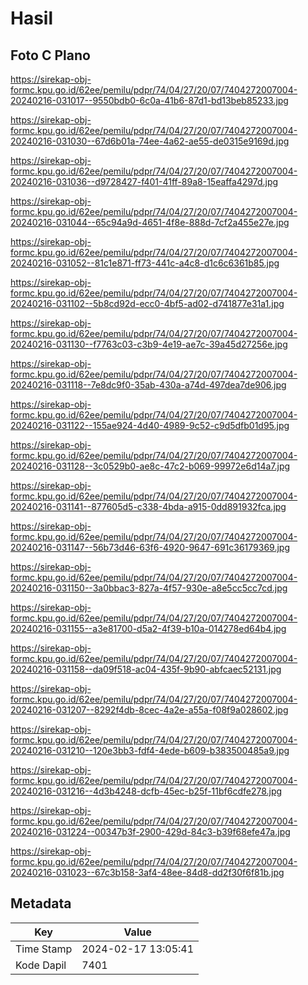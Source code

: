 # Hasil

## Foto C Plano

https://sirekap-obj-formc.kpu.go.id/62ee/pemilu/pdpr/74/04/27/20/07/7404272007004-20240216-031017--9550bdb0-6c0a-41b6-87d1-bd13beb85233.jpg

https://sirekap-obj-formc.kpu.go.id/62ee/pemilu/pdpr/74/04/27/20/07/7404272007004-20240216-031030--67d6b01a-74ee-4a62-ae55-de0315e9169d.jpg

https://sirekap-obj-formc.kpu.go.id/62ee/pemilu/pdpr/74/04/27/20/07/7404272007004-20240216-031036--d9728427-f401-41ff-89a8-15eaffa4297d.jpg

https://sirekap-obj-formc.kpu.go.id/62ee/pemilu/pdpr/74/04/27/20/07/7404272007004-20240216-031044--65c94a9d-4651-4f8e-888d-7cf2a455e27e.jpg

https://sirekap-obj-formc.kpu.go.id/62ee/pemilu/pdpr/74/04/27/20/07/7404272007004-20240216-031052--81c1e871-ff73-441c-a4c8-d1c6c6361b85.jpg

https://sirekap-obj-formc.kpu.go.id/62ee/pemilu/pdpr/74/04/27/20/07/7404272007004-20240216-031102--5b8cd92d-ecc0-4bf5-ad02-d741877e31a1.jpg

https://sirekap-obj-formc.kpu.go.id/62ee/pemilu/pdpr/74/04/27/20/07/7404272007004-20240216-031130--f7763c03-c3b9-4e19-ae7c-39a45d27256e.jpg

https://sirekap-obj-formc.kpu.go.id/62ee/pemilu/pdpr/74/04/27/20/07/7404272007004-20240216-031118--7e8dc9f0-35ab-430a-a74d-497dea7de906.jpg

https://sirekap-obj-formc.kpu.go.id/62ee/pemilu/pdpr/74/04/27/20/07/7404272007004-20240216-031122--155ae924-4d40-4989-9c52-c9d5dfb01d95.jpg

https://sirekap-obj-formc.kpu.go.id/62ee/pemilu/pdpr/74/04/27/20/07/7404272007004-20240216-031128--3c0529b0-ae8c-47c2-b069-99972e6d14a7.jpg

https://sirekap-obj-formc.kpu.go.id/62ee/pemilu/pdpr/74/04/27/20/07/7404272007004-20240216-031141--877605d5-c338-4bda-a915-0dd891932fca.jpg

https://sirekap-obj-formc.kpu.go.id/62ee/pemilu/pdpr/74/04/27/20/07/7404272007004-20240216-031147--56b73d46-63f6-4920-9647-691c36179369.jpg

https://sirekap-obj-formc.kpu.go.id/62ee/pemilu/pdpr/74/04/27/20/07/7404272007004-20240216-031150--3a0bbac3-827a-4f57-930e-a8e5cc5cc7cd.jpg

https://sirekap-obj-formc.kpu.go.id/62ee/pemilu/pdpr/74/04/27/20/07/7404272007004-20240216-031155--a3e81700-d5a2-4f39-b10a-014278ed64b4.jpg

https://sirekap-obj-formc.kpu.go.id/62ee/pemilu/pdpr/74/04/27/20/07/7404272007004-20240216-031158--da09f518-ac04-435f-9b90-abfcaec52131.jpg

https://sirekap-obj-formc.kpu.go.id/62ee/pemilu/pdpr/74/04/27/20/07/7404272007004-20240216-031207--8292f4db-8cec-4a2e-a55a-f08f9a028602.jpg

https://sirekap-obj-formc.kpu.go.id/62ee/pemilu/pdpr/74/04/27/20/07/7404272007004-20240216-031210--120e3bb3-fdf4-4ede-b609-b383500485a9.jpg

https://sirekap-obj-formc.kpu.go.id/62ee/pemilu/pdpr/74/04/27/20/07/7404272007004-20240216-031216--4d3b4248-dcfb-45ec-b25f-11bf6cdfe278.jpg

https://sirekap-obj-formc.kpu.go.id/62ee/pemilu/pdpr/74/04/27/20/07/7404272007004-20240216-031224--00347b3f-2900-429d-84c3-b39f68efe47a.jpg

https://sirekap-obj-formc.kpu.go.id/62ee/pemilu/pdpr/74/04/27/20/07/7404272007004-20240216-031023--67c3b158-3af4-48ee-84d8-dd2f30f6f81b.jpg


## Metadata

| Key        | Value               |
| ---------- | ------------------- |
| Time Stamp | 2024-02-17 13:05:41 |
| Kode Dapil | 7401                |



